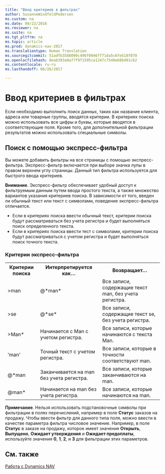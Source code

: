 ```yaml
---
title: "Ввод критериев в фильтрах"
author: SusanneWindfeldPedersen
ms.custom: na
ms.date: 09/22/2016
ms.reviewer: na
ms.suite: na
ms.tgt_pltfrm: na
ms.topic: article
ms.prod: dynamics-nav-2017
ms.translationtype: Human Translation
ms.sourcegitcommit: 51adfb3588099c496f0946ff71da5c6fe518f070
ms.openlocfilehash: 8eab393a0a77f9f1595ca1247c7549e68b491cb2
ms.contentlocale: ru-ru
ms.lasthandoff: 06/26/2017

---
```


# <a name="entering-criteria-in-filters"></a>Ввод критериев в фильтрах
Если необходимо выполнить поиск данных, таких как название клиента, адреса или товарные группы, вводятся критерии. В критериях поиска можно использовать все цифры и буквы, которые вводятся в соответствующие поля. Кроме того, для дополнительной фильтрации результатов можно использовать специальные символы.

## <a name="searching-using-the-quick-filter"></a>Поиск с помощью экспресс-фильтра
Вы можете добавить фильтры на все страницы с помощью экспресс-фильтра. Экспресс-фильтр включается при выборе значка лупы в правом верхнем углу страницы. Данный тип фильтра используется для быстрого ввода критериев.

**Внимание**. Экспресс-фильтр обеспечивает удобный доступ к фильтруемым данным путем ввода простого текста, а также множество вариантов указания критериев поиска. В зависимости от того, введен ли обычный текст или текст с символами, поведение экспресс-фильтра отличается.  
- Если в критериях поиска ввести обычный текст, критерии поиска будут рассматриваться без учета регистра и будет выполняться поиск определенного текста.  
- Если в критериях поиска ввести тест с символами, критерии поиска будут рассматриваться с учетом регистра и будет выполняться поиск точного текста.

### <a name="quick-filter-criteria"></a>Критерии экспресс-фильтра
<!-- html syntax because symbols conflict with MarkDown syntax -->
<TABLE>
  <TR>
    <TH>Критерии поиска</TH>
    <TH>Интерпретируется как…</TH>
    <TH>Возвращает…</TH>
  </TR>
  <TR>
    <TD>>man</TD>
    <TD>@*man*</TD>
    <TD>Все записи, содержащие текст man, без учета регистра.</TD>
  </TR>
  <TR>
    <TD>>se</TD>
    <TD>@*se*</TD>
    <TD>Все записи, содержащие текст se, без учета регистра.</TD>
  </TR>
  <TR>
    <TD>>Man*</TD>
    <TD>Начинается с Man с учетом регистра.</TD>
    <TD>Все записи, которые начинаются с текста Man.</TD>
  </TR>
  <TR>
    <TD>'man'</TD>
    <TD>Точный текст с учетом регистра.</TD>
    <TD>Все записи, которые в точности соответствуют man.</TD>
  </TR>
  <TR>
    <TD>@*man</TD>
    <TD>Заканчивается на man без учета регистра.</TD>
    <TD>Все записи, которые заканчиваются на man.</TD>
  </TR>
  <TR>
    <TD>@man*</TD>
    <TD>Начинается на man без учета регистра.</TD>
    <TD>Все записи, которые начинаются на man.</TD>
  </TR>
</TABLE>

**Примечание**. Нельзя использовать подстановочные символы при фильтрации в полях перечислений, например в поле **Статус** заказов на продажу. Чтобы ввести фильтр для данного типа поля, можно ввести в качестве параметра фильтра числовое значение. Например, в поле **Статус** в заказе на продажу, которое имеет значения **Открыть**, **Выпущено**, **Ожидает утверждения** и **Ожидает предоплаты**, используйте значения **0**, **1**, **2**, и **3** для фильтрации этих параметров.  

## <a name="see-also"></a>См. также
[Работа с Dynamics NAV](ui-work-product.md)


